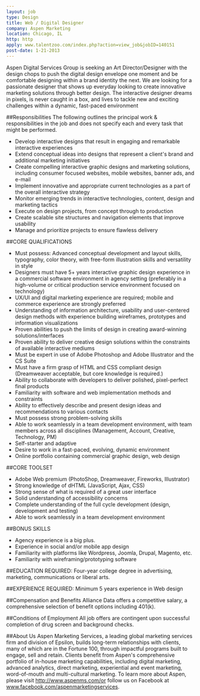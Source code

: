 ```yaml
---
layout: job
type: Design
title: Web / Digital Designer
company: Aspen Marketing
location: Chicago, IL
http: http
apply: www.talentzoo.com/index.php?action=view_job&jobID=140151
post-date: 1-21-2013
--- 
```


Aspen Digital Services Group is seeking an Art Director/Designer with the design chops to push the digital design envelope one moment and be comfortable designing within a brand identity the next. We are looking for a passionate designer that shows up everyday looking to create innovative marketing solutions through better design. The interactive designer dreams in pixels, is never caught in a box, and lives to tackle new and exciting challenges within a dynamic, fast-paced environment

##Responsibilities
The following outlines the principal work & responsibilities in the job and does not specify each and every task that might be performed.

* Develop interactive designs that result in engaging and remarkable interactive experiences
* Extend conceptual ideas into designs that represent a client's brand and additional marketing initiatives
* Create compelling interactive graphic designs and marketing solutions, including consumer focused websites, mobile websites, banner ads, and e-mail
* Implement innovative and appropriate current technologies as a part of the overall interactive strategy
* Monitor emerging trends in interactive technologies, content, design and marketing tactics
* Execute on design projects, from concept through to production
* Create scalable site structures and navigation elements that improve usability
* Manage and prioritize projects to ensure flawless delivery

##CORE QUALIFICATIONS

* Must possess: Advanced conceptual development and layout skills, typography, color theory, with free-form illustration skills and versatility in style
* Designers must have 5+ years interactive graphic design experience in a commercial software environment in agency setting (preferably in a high-volume or critical production service environment focused on technology)
* UX/UI and digital marketing experience are required; mobile and commerce experience are strongly preferred
* Understanding of information architecture, usability and user-centered design methods with experience building wireframes, prototypes and information visualizations
* Proven abilities to push the limits of design in creating award-winning solutions/interfaces
* Proven ability to deliver creative design solutions within the constraints of available interactive mediums
* Must be expert in use of Adobe Photoshop and Adobe Illustrator and the CS Suite
* Must have a firm grasp of HTML and CSS compliant design (Dreamweaver acceptable, but core knowledge is required.)
* Ability to collaborate with developers to deliver polished, pixel-perfect final products
* Familiarity with software and web implementation methods and constraints
* Ability to effectively describe and present design ideas and recommendations to various contacts
* Must possess strong problem-solving skills
* Able to work seamlessly in a team development environment, with team members across all disciplines (Management, Account, Creative, Technology, PM)
* Self-starter and adaptive
* Desire to work in a fast-paced, evolving, dynamic environment
* Online portfolio containing commercial graphic design, web design

##CORE TOOLSET

* Adobe Web premium (PhotoShop, Dreamweaver, Fireworks, Illustrator)
* Strong knowledge of dHTML (JavaScript, Ajax, CSS)
* Strong sense of what is required of a great user interface
* Solid understanding of accessibility concerns
* Complete understanding of the full cycle development (design, development and testing)
* Able to work seamlessly in a team development environment

##BONUS SKILLS

* Agency experience is a big plus.
* Experience in social and/or mobile app design
* Familiarity with platforms like Wordpress, Joomla, Drupal, Magento, etc.
* Familiarity with wireframing/prototyping software

##EDUCATION REQUIRED: 
Four-year college degree in advertising, marketing, communications or liberal arts.

##EXPERIENCE REQUIRED: 
Minimum 5 years experience in Web design

##Compensation and Benefits
Alliance Data offers a competitive salary, a comprehensive selection of benefit options including 401(k).

##Conditions of Employment
All job offers are contingent upon successful completion of drug screen and background checks.

##About Us
Aspen Marketing Services, a leading global marketing services firm and division of Epsilon, builds long-term relationships with clients, many of which are in the Fortune 100, through impactful programs built to engage, sell and retain. Clients benefit from Aspen's comprehensive portfolio of in-house marketing capabilities, including digital marketing, advanced analytics, direct marketing, experiential and event marketing, word-of-mouth and multi-cultural marketing. To learn more about Aspen, please visit http://www.aspenms.com/or follow us on Facebook at www.facebook.com/aspenmarketingservices.